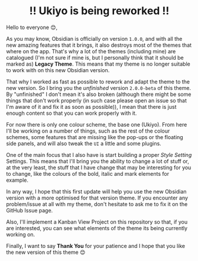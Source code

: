 <h1 align=center>!! Ukiyo is being reworked !!</h1>

Hello to everyone 😊,

As you may know, Obsidian is officially on version `1.0.0`, and with all the new amazing features that it brings, it also destroys most of the themes that where on the app. That's why a lot of the themes (including mine) are catalogued (I'm not sure if mine is, but I personally think that it should be marked as) **Legacy Theme**. This means that my theme is no longer suitable to work with on this new Obsidian version. 

That why I worked as fast as possible to rework and adapt the theme to the new version. So I bring you the *unfinished* version `2.0.0-beta` of this theme. By "unfinished" I don't mean it's also broken (although there might be some things that don't work properly (in such case please open an issue so that I'm aware of it and fix it as soon as possible)), I mean that there is just enough content so that you can work properly with it.

For now there is only one colour scheme, the base one (Ukiyo). From here I'll be working on a number of things, such as the rest of the colour schemes, some features that are missing like the pop-ups or the floating side panels, and will also tweak the `UI` a little and some plugins.

One of the main focus that I also have is start building a proper *Style Setting* Settings. This means that I'll bring you the ability to change a lot of stuff or, at the very least, the stuff that I have change that may be interesting for you to change, like the colours of the bold, italic and mark elements for example.

In any way, I hope that this first update will help you use the new Obsidian version with a more optimised for that version theme. If you encounter any problem/issue at all with my theme, don't hesitate to ask me to fix it on the GitHub Issue page. 

Also, I'll implement a Kanban View Project on this repository so that, if you are interested, you can see what elements of the theme its being currently working on.

Finally, I want to say **Thank You** for your patience and I hope that you like the new version of this theme 😊